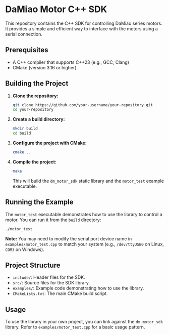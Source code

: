 # DaMiao Motor C++ SDK

This repository contains the C++ SDK for controlling DaMiao series motors. It provides a simple and efficient way to interface with the motors using a serial connection.

## Prerequisites

- A C++ compiler that supports C++23 (e.g., GCC, Clang)
- CMake (version 3.16 or higher)

## Building the Project

1.  **Clone the repository:**
    ```bash
    git clone https://github.com/your-username/your-repository.git
    cd your-repository
    ```

2.  **Create a build directory:**
    ```bash
    mkdir build
    cd build
    ```

3.  **Configure the project with CMake:**
    ```bash
    cmake ..
    ```

4.  **Compile the project:**
    ```bash
    make
    ```
    This will build the `dm_motor_sdk` static library and the `motor_test` example executable.

## Running the Example

The `motor_test` executable demonstrates how to use the library to control a motor. You can run it from the `build` directory:

```bash
./motor_test
```

**Note:** You may need to modify the serial port device name in `examples/motor_test.cpp` to match your system (e.g., `/dev/ttyUSB0` on Linux, `COM3` on Windows).

## Project Structure

- `include/`: Header files for the SDK.
- `src/`: Source files for the SDK library.
- `examples/`: Example code demonstrating how to use the library.
- `CMakeLists.txt`: The main CMake build script.

## Usage

To use the library in your own project, you can link against the `dm_motor_sdk` library. Refer to `examples/motor_test.cpp` for a basic usage pattern.